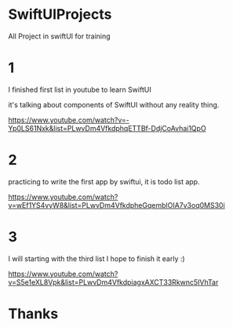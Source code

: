 # SwiftUIProjects
All Project in swiftUI for training

 

# 1 
I finished first list in youtube to learn SwiftUI

it's talking about components of SwiftUI without any reality thing.

https://www.youtube.com/watch?v=-Yp0LS61Nxk&list=PLwvDm4VfkdphqETTBf-DdjCoAvhai1QpO 

# 2 
practicing to write the first app by swiftui, it is todo list app.

https://www.youtube.com/watch?v=wEf1YS4vyW8&list=PLwvDm4VfkdpheGqemblOIA7v3oq0MS30i

# 3
I will starting with the third list 
I hope to finish it early :)


https://www.youtube.com/watch?v=S5e1eXL8Vpk&list=PLwvDm4VfkdpiagxAXCT33Rkwnc5IVhTar 



# Thanks
